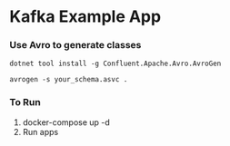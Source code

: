 # Kafka Example App

### Use Avro to generate classes

`dotnet tool install -g Confluent.Apache.Avro.AvroGen`

`avrogen -s your_schema.asvc .`

### To Run

1. docker-compose up -d
2. Run apps

